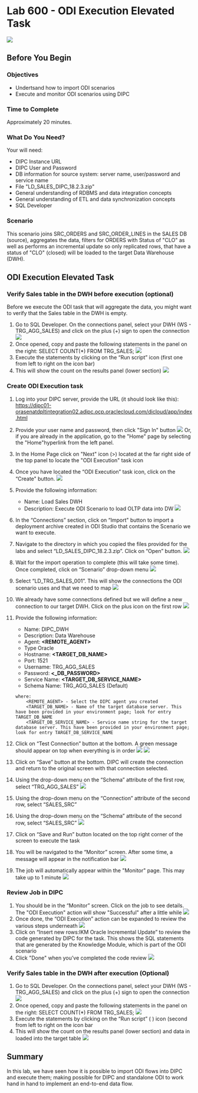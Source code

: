 # Lab 600 - ODI Execution Elevated Task 
![](images/600/image600_0.png)

## Before You Begin

### Objectives
-   Undertsand how to import ODI scenarios
-   Execute and monitor ODI scenarios using DIPC

### Time to Complete 
Approximately 20 minutes.

### What Do You Need?
Your will need:
- DIPC Instance URL
- DIPC User and Password
- DB information for source system: server name, user/password and service name
- File "LD\_SALES\_DIPC\_18.2.3.zip"
- General understanding of RDBMS and data integration concepts
- General understanding of ETL and data synchronization concepts
- SQL Developer

### Scenario
This scenario joins SRC\_ORDERS and SRC\_ORDER\_LINES in the SALES DB (source), aggregates the data, filters for ORDERS with Status of "CLO" as well as performs an incremental update so only replicated rows, that have a status of "CLO" (closed) will be loaded to the target Data Warehouse (DWH).


## ODI Execution Elevated Task

### Verify Sales table in the DWH before execution (optional)
Before we execute the ODI task that will aggregate the data, you might want to verify that the Sales table in the DWH is empty.
1.	Go to SQL Developer. On the connections panel, select your DWH (WS - TRG\_AGG\_SALES) and click on the plus (+) sign to open the connection 
![](images/600/image600_1.png)
2.	Once opened, copy and paste the following statements in the panel on the right:
SELECT COUNT(*) FROM TRG_SALES; 
![](images/600/image600_2.png)
3.	Execute the statements by clicking on the “Run script” icon (first one from left to right on the icon bar)
4.	This will show the count on the results panel (lower section) 
![](images/600/image600_3.png)


### Create ODI Execution task
1.	Log into your DIPC server, provide the URL (it should look like this): 
https://dipc01-orasenatdpltintegration02.adipc.ocp.oraclecloud.com/dicloud/app/index.html
2.	Provide your user name and password, then click "Sign In" button 
![](images/300/image300_2.png)
Or, if you are already in the application, go to the "Home" page by selecting the "Home"hyperlink from the left panel. 
3.	In the Home Page click on "Next" icon (>) located at the far right side of the top panel to locate the "ODI Execution" task icon 
4.	Once you have located the “ODI Execution” task icon, click on the “Create" button.  ![](images/600/image600_4p.png)
5.	Provide the following information:
	- Name:  Load Sales DWH
	- Description: Execute ODI Scenario to load OLTP data into DW 
	![](images/600/image600_5p.png)
6.	In the “Connections” section, click on “Import" button to import a deployment archive created in ODI Studio that contains the Scenario we want to execute.
7.	Navigate to the directory in which you copied the files provided for the labs and select “LD\_SALES\_DIPC\_18.2.3.zip”. Click on “Open” button. 
![](images/600/image600_6p.png)
8.	Wait for the import operation to complete (this will take some time). Once completed, click on “Scenario” drop-down menu 
![](images/600/image600_7p.png)
9.	Select “LD\_TRG\_SALES\_001”. This will show the connections the ODI scenario uses and that we need to map 
![](images/600/image600_8p.png)
10.	We already have some connections defined but we will define a new connection to our target DWH. Click on the plus icon on the first row 
![](images/600/image600_9p.png)
11.	Provide the following information:
	- Name: DIPC_DWH
	- Description: Data Warehouse
	- Agent: **\<REMOTE_AGENT\>**
	- Type Oracle
	- Hostname: **\<TARGET_DB_NAME\>**
	- Port: 1521
	- Username: TRG_AGG_SALES
	- Password: **\<_DB_PASSWORD\>**
	- Service Name: **\<TARGET_DB_SERVICE_NAME\>**
	- Schema Name: TRG_AGG_SALES (Default)
	```
	where:
		<REMOTE_AGENT> - Select the DIPC agent you created
		<TARGET_DB_NAME> - Name of the target database server. This have been provided in your environment page; look for entry TARGET_DB_NAME
    	<TARGET_DB_SERVICE_NAME> - Service name string for the target database server. This have been provided in your environment page; look for entry TARGET_DB_SERVICE_NAME
	```
12.	Click on “Test Connection” button at the bottom. A green message should appear on top when everything is in order 
![](images/600/image600_010.png)
![](images/600/image600_110.png)

13.	Click on “Save” button at the bottom. DIPC will create the connection and return to the original screen with that connection selected.
14.	Using the drop-down menu on the “Schema” attribute of the first row, select “TRG\_AGG\_SALES” 
![](images/600/image600_12p.png)
15.	Using the drop-down menu on the “Connection” attribute of the second row, select “SALES\_SRC”
16.	Using the drop-down menu on the “Schema” attribute of the second row, select “SALES\_SRC” 
![](images/600/image600_13p.png)
17.	Click on “Save and Run” button located on the top right corner of the screen to execute the task
18.	You will be navigated to the “Monitor” screen. After some time, a message will appear in the notification bar 
![](images/600/image600_14.png)
19.	The job will automatically appear within the "Monitor" page. This may take up to 1 minute 
![](images/600/image600_15.png)


### Review Job in DIPC
1.	You should be in the “Monitor” screen. Click on the job to see details. The "ODI Execution" action will show "Successful" after a little while 
![](images/600/image600_16p.png)
2.	Once done, the “ODI Execution” action can be expanded to review the various steps underneath 
![](images/600/image600_17p.png)
3.	Click on “Insert new rows:IKM Oracle Incremental Update” to review the code generated by DIPC for the task. This shows the SQL statements that are generated by the Knowledge Module, which is part of the ODI scenario
4.	Click "Done" when you’ve completed the code review 
![](images/600/image600_18.png)


### Verify Sales table in the DWH after execution (Optional)
1.	Go to SQL Developer. On the connections panel, select your DWH (WS - TRG\_AGG\_SALES) and click on the plus (+) sign to open the connection 
![](images/600/image600_1.png)
2.	Once opened, copy and paste the following statements in the panel on the right:
SELECT COUNT(*) FROM TRG\_SALES;
![](images/600/image600_2.png)
3.	Execute the statements by clicking on the “Run script” ( ) icon (second from left to right on the icon bar
4.	This will show the count on the results panel (lower section) and data in loaded into the target table
![](images/600/image600_19.png)


## Summary
In this lab, we have seen how it is possible to import ODI flows into DIPC and execute them; making possible for DIPC and standalone ODI to work hand in hand to implement an end-to-end data flow.